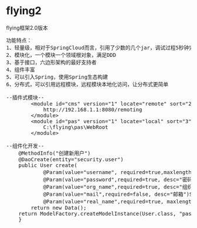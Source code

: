 # flying2
flying框架2.0版本

<pre>
功能特点：
1、轻量级，相对于SpringCloud而言，引用了少数的几个jar，调试过程5秒钟完成启动
2、模块化，一个模块一个领域根对象，满足DDD
3、基于接口，六边形架构的最好支持者
4、组件丰富
5、可以引入Spring，使用Spring生态构建
6、分布式，可以引用远程模块，远程模块本地化访问，让分布式更简单

--插件式模块--
		&lt;module id="cms" version="1" locate="remote" sort="2"&gt;
			http://192.168.1.1:8080/remoting
		&lt;/module>
		&lt;module id="pas" version="1" locate="local" sort="3"&gt;
			C:\flying\pas\WebRoot
		&lt;/module&gt;

--组件化开发--
	@MethodInfo("创建新用户")
	@DaoCreate(entity="security.user")
	public User create(
			@Param(value="username", required=true,maxlength=30, desc="登录用户名")String username,
			@Param(value="password",required=true, desc="密码")String password,
			@Param(value="org_name",required=true, desc="组织机构")String org_name,
			@Param(value="mail",required=false, desc="邮箱")String mail,
			@Param(value="real_name",required=true, maxlength=30, desc="用户实名")String real_name) throws Exception {
		return new Data();
    return ModelFactory.createModelInstance(User.class, "password", MD5.encode(password));
	}

</pre>
